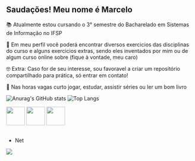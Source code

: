 ## Saudações! Meu nome é Marcelo                                                                           

📚 Atualmente estou cursando o 3° semestre do Bacharelado em Sistemas de Informação no IFSP
                                                                            
😬 Em meu perfil você poderá encontrar diversos exercicios das disciplinas do curso e alguns exercicios extras, sendo eles inventados por mim ou de algum curso online sobre (fique à vontade, meu caro)
                           
🤓 Extra: Caso for de seu interesse, sou favoravel a criar um repositório compartilhado para prática, só entrar em contato!

👾 Nas horas vagas curto jogar, estudar, assistir séries ou ler um bom livro



![Anurag's GitHub stats](https://github-readme-stats.vercel.app/api?username=Marcelo-Gallo&show_icons=true&theme=transparent&hide_border=true&count_private=true)
![Top Langs](https://github-readme-stats.vercel.app/api/top-langs/?username=Marcelo-Gallo&layout=compact&theme=transparent&hide_border=true&count_private=true)


<div display="inline">
<img width='50' height='50' src="https://cdn.jsdelivr.net/gh/devicons/devicon@latest/devicon.min.css"/>
<img width='50' height='50' src="https://cdn.jsdelivr.net/gh/devicons/devicon/icons/cplusplus/cplusplus-original.svg" />
<img width='50' height='50' src="https://cdn.jsdelivr.net/gh/devicons/devicon/icons/visualstudio/visualstudio-plain.svg" />
</div>

##

- Net

<a href="https://www.linkedin.com/in/marcelo-augusto-godoi-gallo-209550242/">
<img src="https://img.shields.io/badge/linkedin-%230077B5.svg?style=for-the-badge&logo=linkedin&logoColor=white"/>
</a>
